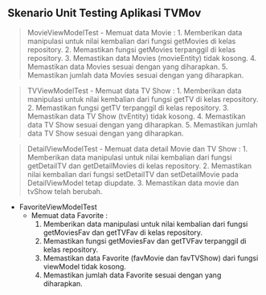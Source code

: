 ## Skenario Unit Testing Aplikasi TVMov

> MovieViewModelTest
    - Memuat data Movie :
        1. Memberikan data manipulasi untuk nilai kembalian dari fungsi getMovies di kelas repository.
        2. Memastikan fungsi getMovies terpanggil di kelas repository.
        3. Memastikan data Movies (movieEntity) tidak kosong.
        4. Memastikan data Movies sesuai dengan yang diharapkan.
        5. Memastikan jumlah data Movies sesuai dengan yang diharapkan.

> TVViewModelTest
    - Memuat data TV Show :
        1. Memberikan data manipulasi untuk nilai kembalian dari fungsi getTV di kelas repository.
        2. Memastikan fungsi getTV terpanggil di kelas repository.
        3. Memastikan data TV Show (tvEntity) tidak kosong.
        4. Memastikan data TV Show sesuai dengan yang diharapkan.
        5. Memastikan jumlah data TV Show sesuai dengan yang diharapkan.
        
> DetailViewModelTest
    - Memuat data detail Movie dan TV Show :
        1. Memberikan data manipulasi untuk nilai kembalian dari fungsi getDetailTV dan getDetailMovies di kelas repository.
        2. Memastikan nilai kembalian dari fungsi setDetailTV dan setDetailMovie pada DetailViewModel tetap diupdate.
        3. Memastikan data movie dan tvShow telah berubah.

* FavoriteViewModelTest
    - Memuat data Favorite :
        1. Memberikan data manipulasi untuk nilai kembalian dari fungsi getMoviesFav dan getTVFav di kelas repository.
        2. Memastikan fungsi getMoviesFav dan getTVFav terpanggil di kelas repository.
        3. Memastikan data Favorite (favMovie dan favTVShow) dari fungsi viewModel tidak kosong.
        4. Memastikan jumlah data Favorite sesuai dengan yang diharapkan.